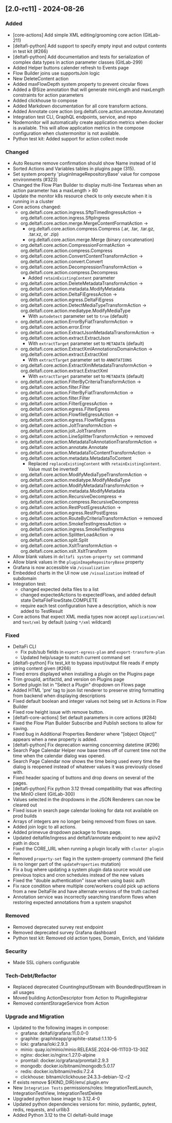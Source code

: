 ## [2.0-rc11] - 2024-08-26

### Added
- [core-actions] Add simple XML editing/grooming core action (GitLab-211)
- [deltafi-python] Add support to specify empty input and output contents in test kit (#266)
- [deltafi-python] Add documentation and tests for serialization of complex data types in action parameter classes (GitLab-299)
- Added Helper buttons calender refresh to Events page 
- Flow Builder joins use supportsJoin logic 
- New DeleteContent action
- Added maxFlowDepth system property to prevent circular flows
- Added a @Size annotation that will generate minLength and maxLength constraints for action parameters
- Added clickhouse to compose
- Added Markdown documentation for all core transform actions.
- Added Annotate core action (org.deltafi.core.action.annotate.Annotate)
- Integration test CLI, GraphQL endpoints, service, and repo
- Nodemonitor will automatically create application metrics when docker is available.  This will
  allow application metrics in the compose configuration when clustermonitor is not available.
- Python test kit: Added support for action collect mode

### Changed
- Auto Resume remove confirmation should show Name instead of Id 
- Sorted Actions and Variables tables in plugins page (315). 
- Set system property 'pluginImageRepositoryBase' value for compose environments (#323)
- Changed the Flow Plan Builder to display multi-line Textareas when an action parameter has a maxLength > 80
- Update the monitor k8s resource check to only execute when it is running in a cluster
- Core actions changed:
  - org.deltafi.core.action.ingress.SftpTimedIngressAction -> org.deltafi.core.action.ingress.SftpIngress
  - org.deltafi.core.action.merge.MergeContentFormatAction ->
    - org.deltafi.core.action.compress.Compress (.ar, .tar, .tar.gz, .tar.xz, or .zip)
    - org.deltafi.core.action.merge.Merge (binary concatenation)
  - org.deltafi.core.action.CompressionFormatAction -> org.deltafi.core.action.compress.Compress
  - org.deltafi.core.action.ConvertContentTransformAction -> org.deltafi.core.action.convert.Convert
  - org.deltafi.core.action.DecompressionTransformAction -> org.deltafi.core.action.compress.Decompress
    - Added `retainExistingContent` parameter
  - org.deltafi.core.action.DeleteMetadataTransformAction -> org.deltafi.core.action.metadata.ModifyMetadata
  - org.deltafi.core.action.DeltaFiEgressAction -> org.deltafi.core.action.egress.DeltaFiEgress
  - org.deltafi.core.action.DetectMediaTypeTransformAction -> org.deltafi.core.action.mediatype.ModifyMediaType
    - With `autodetect` parameter set to `true` (default)
  - org.deltafi.core.action.ErrorByFiatTransformAction -> org.deltafi.core.action.error.Error
  - org.deltafi.core.action.ExtractJsonMetadataTransformAction -> org.deltafi.core.action.extract.ExtractJson
    - With `extractTarget` parameter set to `METADATA` (default)
  - org.deltafi.core.action.ExtractXmlAnnotationsDomainAction -> org.deltafi.core.action.extract.ExtractXml
    - With `extractTarget` parameter set to `ANNOTATIONS`
  - org.deltafi.core.action.ExtractXmlMetadataTransformAction -> org.deltafi.core.action.extract.ExtractXml
    - With `extractTarget` parameter set to `METADATA` (default)
  - org.deltafi.core.action.FilterByCriteriaTransformAction -> org.deltafi.core.action.filter.Filter
  - org.deltafi.core.action.FilterByFiatTransformAction -> org.deltafi.core.action.filter.Filter
  - org.deltafi.core.action.FilterEgressAction -> org.deltafi.core.action.egress.FilterEgress
  - org.deltafi.core.action.FlowfileEgressAction -> org.deltafi.core.action.egress.FlowfileEgress
  - org.deltafi.core.action.JoltTransformAction -> org.deltafi.core.action.jolt.JoltTransform
  - org.deltafi.core.action.LineSplitterTransformAction -> removed
  - org.deltafi.core.action.MetadataToAnnotationTransformAction -> org.deltafi.core.action.annotate.Annotate
  - org.deltafi.core.action.MetadataToContentTransformAction -> org.deltafi.core.action.metadata.MetadataToContent
    - Replaced `replaceExistingContent` with `retainExistingContent`. Value must be inverted!
  - org.deltafi.core.action.ModifyMediaTypeTransformAction -> org.deltafi.core.action.mediatype.ModifyMediaType
  - org.deltafi.core.action.ModifyMetadataTransformAction -> org.deltafi.core.action.metadata.ModifyMetadata
  - org.deltafi.core.action.RecursiveDecompress -> org.deltafi.core.action.compress.RecursiveDecompress
  - org.deltafi.core.action.RestPostEgressAction -> org.deltafi.core.action.egress.RestPostEgress
  - org.deltafi.core.action.RouteByCriteriaTransformAction -> removed
  - org.deltafi.core.action.SmokeTestIngressAction -> org.deltafi.core.action.ingress.SmokeTestIngress
  - org.deltafi.core.action.SplitterLoadAction -> org.deltafi.core.action.split.Split
  - org.deltafi.core.action.XsltTransformAction -> org.deltafi.core.action.xslt.XsltTransform
- Allow blank values in `deltafi system-property set` command
- Allow blank values in the `pluginImageRepositoryBase` property
- Grafana is now accessible via `/visualization`
- Embedded charts in the UI now use `/visualization` instead of subdomain
- Integration test:
  - changed expected delta files to a list
  - changed expectedActions to expectedFlows, and added default state DeltaFileFlowState.COMPLETE
  - require each test configuration have a description, which is now added to TestResult
- Core actions that expect XML media types now accept `application/xml` and `text/xml` by default (using `*/xml` wildcard)

### Fixed
- DeltaFi CLI
  - Fix pub/sub fields in `export-egress-plan` and `export-transform-plan`
  - Updated help/usage to match current command set
- [deltafi-python] Fix test_kit to bypass input/output file reads if empty string content given (#266)
- Fixed errors displayed when installing a plugin on the Plugins page
- Trim groupId, artifactId, and version on Plugins page
- Sorted plugin list in "Select a Plugin" dropdown on Flows page
- Added HTML 'pre' tag to json list renderer to preserve string formatting from backend when displaying descriptions
- Fixed default boolean and integer values not being set in Actions in Flow Builder 
- Fixed row height issue with remove button. 
- [deltafi-core-actions] Set default parameters in core actions (#284)
- Fixed the Flow Plan Builder Subscribe and Publish sections to allow for saving. 
- Fixed bug in Additional Properties Renderer where "[object Object]" appears when a new property is added. 
- [deltafi-python] Fix deprecation warning concerning datetime (#296)
- Search Page Calendar Helper now base times off of current time not the time when the calendar dialog was opened.
- Search Page Calendar now shows the time being used every time the dialog is reopened instead of whatever values it was previously closed with.
- Fixed header spacing of buttons and drop downs on several of the pages.
- [deltafi-python] Fix python 3.12 thread compatibility that was affecting the MinIO client (GitLab-300)
- Values selected in the dropdowns in the JSON Renderers can now be cleared out
- Fixed issue in search page calendar looking for data not available on prod builds 
- Arrays of integers are no longer being removed from flows on save.
- Added join logic to all actions.
- Added primevue dropdown package to flows page.  
- Updated deltafile/ingress and deltafi/annotate endpoint to new api/v2 path in docs
- Fixed the CORE_URL when running a plugin locally with `cluster plugin run`
- Removed `property-set` flag in the system-property command (the field is no longer part of the `updateProperties` mutation)
- Fix a bug where updating a system plugin data source would use previous topics and cron schedules instead of the new values 
- Fixed the "double authentication" issue when using basic auth
- Fix race condition where multiple core/workers could pick up actions from a new DeltaFile and have alternate versions of the truth cached
- Annotation service was incorrectly searching transform flows when restoring expected annotations from a system snapshot

### Removed
- Removed deprecated survey rest endpoint
- Removed deprecated survey Grafana dashboard
- Python test kit: Removed old action types, Domain, Enrich, and Validate

### Security
- Made SSL ciphers configurable

### Tech-Debt/Refactor
- Replaced deprecated CountingInputStream with BoundedInputStream in all usages
- Moved building ActionDescriptor from Action to PluginRegistrar
- Removed contentStorageService from Action

### Upgrade and Migration
- Updated to the following images in compose:
    - grafana: deltafi/grafana:11.0.0-0
    - graphite: graphiteapp/graphite-statsd:1.1.10-5
    - loki: grafana/loki:2.9.3
    - minio: quay.io/minio/minio:RELEASE.2024-06-11T03-13-30Z
    - nginx: docker.io/nginx:1.27.0-alpine
    - promtail: docker.io/grafana/promtail:2.9.3
    - mongodb: docker.io/bitnami/mongodb:5.0.17
    - redis: docker.io/bitnami/redis:7.2.4 
    - clickhouse: bitnami/clickhouse:24.3.3-debian-12-r2
- If exists remove ${KIND_DIR}/env/.plugin.env
- New `Integration Tests` permissions/roles: IntegrationTestLaunch, IntegrationTestView, IntegrationTestDelete
- Upgraded python base image to 3.12.4-0
- Updated python dependencies versions for: minio, pydantic, pytest, redis, requests, and urllib3
- Added Python 3.12 to the CI deltafi-build image

